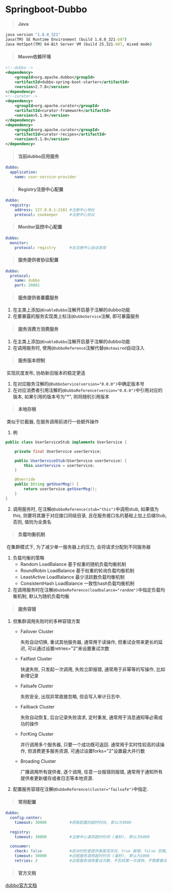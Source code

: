 # Springboot-Dubbo



> #### Java

```cmd
java version "1.8.0_321"
Java(TM) SE Runtime Environment (build 1.8.0_321-b07)
Java HotSpot(TM) 64-Bit Server VM (build 25.321-b07, mixed mode)
```



> #### Maven依赖环境

```xml
<!--dubbo-->
<dependency>
    <groupId>org.apache.dubbo</groupId>
    <artifactId>dubbo-spring-boot-starter</artifactId>
    <version>2.7.8</version>
</dependency>
<!--curator-->
<dependency>
    <groupId>org.apache.curator</groupId>
    <artifactId>curator-framework</artifactId>
    <version>5.1.0</version>
</dependency>
<dependency>
    <groupId>org.apache.curator</groupId>
    <artifactId>curator-recipes</artifactId>
    <version>5.1.0</version>
</dependency>
```



> #### 当前dubbo应用服务

```yml
dubbo:
  application:
    name: user-service-provider
```



> #### Registry注册中心配置

```yml
dubbo:
  registry:
    address: 127.0.0.1:2181	#注册中心地址
    protocol: zookeeper		#注册中心协议
```



> #### Monitor监控中心配置

```yml
dubbo:
  monitor:
    protocol: registry		#去注册中心自动发现
```



> #### 服务提供者协议配置

```yml
dubbo:
  protocol:
    name: dubbo
    port: 20881
```



> #### 服务提供者暴露服务

1. 在主类上添加`@EnableDubbo`注解开启基于注解的dubbo功能
2. 在要暴露的服务实现类上标注`@DubboService`注解, 即可暴露服务



> #### 服务消费方消费服务

1. 在主类上添加`@EnableDubbo`注解开启基于注解的dubbo功能
2. 在调用服务时, 使用`@DubboReference`注解代替`@Autowired`自动注入



> #### 服务版本控制

​	实现灰度发布, 协助新旧版本的稳定更迭

1. 在对应服务注解的`@DubboService(version="0.0.0")`中确定版本号
2. 在对应消费者引用注解的`@DubboReference(version="0.0.0")`中引用对应的版本, 如果引用的版本号为"*", 则将随机引用版本



> #### 本地存根

​	类似于拦截器, 在服务调用前进行一些额外操作

1. 例

```java
public class UserServiceStub implements UserService {

    private final UserService userService;

    public UserServiceStub(UserService userService) {
        this.userService = userService;
    }

    @Override
    public String getUserMsg() {
        return userService.getUserMsg();
    }
}
```

2. 调用服务时, 在注解`@DubboReference(stub="this")`中调用stub, 如果值为this, 则要将其置于对应接口同级目录, 且在服务接口名的基础上加上后缀Stub, 否则, 值则为全类名



> #### 负载均衡机制

​	在集群模式下, 为了减少单一服务器上的压力, 会将请求分配到不同服务器

1. 负载均衡的策略
   - Random LoadBalance 	         基于权重的随机负载均衡机制
   - RoundRobin LoadBalance       基于权重的轮询负载均衡机制
   - LeastActive LoadBalance         最少活跃数负载均衡机制
   - ConsistentHash LoadBalance 一致性hash负载均衡机制
2. 在调用服务时在注解`@DubboReference(loadbalance="random")`中指定负载均衡机制, 默认为随机负载均衡



> #### 服务容错

1. 但集群调用失败时的多种容错方案

   - Failover Cluster 

     失败自动切换, 重试其他服务器, 通常用于读操作, 但重试会带来更长的延迟, 可以通过设置retries="2"来设置重试次数

   - Failfast Cluster

     快速失败, 只发起一次调用, 失败立即报错, 通常用于非幂等的写操作, 比如新增记录

   - Failsafe Cluster

     失败安全, 出现异常直接忽略, 但会写入审计日志中.

   - Failback Cluster

     失败自动恢复, 后台记录失败请求, 定时重发, 通常用于消息通知等必需成功的操作

   - ForKing Cluster

     并行调用多个服务器, 只要一个成功既可返回. 通常用于实时性较高的读操作, 但浪费更多服务资源, 可通过设置forks="2"设置最大并行数

   - Broading Cluster

     广播调用所有提供者, 逐个调用, 任意一台报错则报错, 通常用于通知所有提供者更新缓存或者日志等本地资源.

2. 配置服务容错在注解`@DubboReference(cluster="failsafe")`中指定.



> #### 常用配置

``` yml
dubbo:
  config-center:
    timeout: 30000			#获取配置的超时时间, 默认为3000
    
  registry:
    timeout: 30000			#注册中心请求超时时间 (毫秒), 默认为5000
  	
  consumer:
    check: false			#启动时检查提供者是否存在，true 报错，false 忽略, 默认为true
    timeout: 30000			#远程服务调用超时时间 (毫秒), 默认为1000
  	retries: 3				#远程服务调用重试次数，不包括第一次调用，不需要重试请设为 0, 默认为2
```



> #### 官方文档

[dubbo官方文档](https://dubbo.apache.org/zh/)

